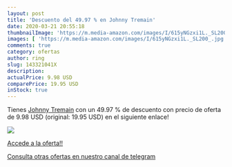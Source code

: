 ```yaml
---
layout: post
title: 'Descuento del 49.97 % en Johnny Tremain'
date: 2020-03-21 20:55:18
thumbnailImage: 'https://m.media-amazon.com/images/I/615yNGzxi1L._SL200_.jpg'
images: [ 'https://m.media-amazon.com/images/I/615yNGzxi1L._SL200_.jpg' ]
comments: true
category: ofertas
author: ring
slug: 143321041X
description:
actualPrice: 9.98 USD
comparePrice: 19.95 USD
inStock: true
---
```


Tienes [Johnny Tremain](https://www.amazon.com/dp/143321041X/?tag=redken08-20) con un 49.97 % de descuento con precio de oferta de 9.98 USD (original: 19.95 USD) en el siguiente enlace!

[![](https://m.media-amazon.com/images/I/615yNGzxi1L._SL200_.jpg)](https://www.amazon.com/dp/143321041X/?tag=redken08-20)

[Accede a la oferta!!](https://www.amazon.com/dp/143321041X/?tag=redken08-20)

[Consulta otras ofertas en nuestro canal de telegram](https://t.me/s/ofertas25)
